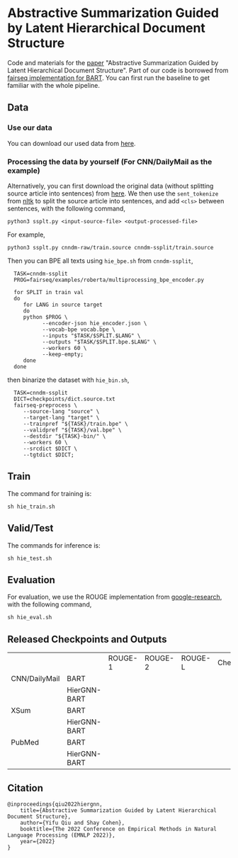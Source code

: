 # Abstractive Summarization Guided by Latent Hierarchical Document Structure
Code and materials for the [paper](https://yfqiu.netlify.app/publication/hiergnn/hiergnn.pdf) "Abstractive Summarization Guided by Latent Hierarchical Document Structure". Part of our code is borrowed from [fairseq implementation for BART](https://github.com/facebookresearch/fairseq/tree/main/examples/bart). You can first run the baseline to get familiar with the whole pipeline.

## Data

### Use our data
You can download our used data from [here](https://drive.google.com/drive/folders/1bUEO5AZ65zfGS8RqdbQrm8hlAv8cW13l?usp=sharing).

### Processing the data by yourself (For CNN/DailyMail as the example)

Alternatively, you can first download the original data (without splitting source article  into sentences) from [here](https://github.com/icml-2020-nlp/semsim). We then use the `sent_tokenize` from [nltk](https://www.nltk.org/api/nltk.tokenize.html) to split the source article into sentences, and add `<cls>` between sentences, with the following command, 

    python3 ssplt.py <input-source-file> <output-processed-file>

For example,

    python3 ssplt.py cnndm-raw/train.source cnndm-ssplit/train.source

Then you can BPE all texts using `hie_bpe.sh` from `cnndm-ssplit`,

      TASK=cnndm-ssplit
      PROG=fairseq/examples/roberta/multiprocessing_bpe_encoder.py

      for SPLIT in train val
      do
         for LANG in source target
         do
         python $PROG \
               --encoder-json hie_encoder.json \
               --vocab-bpe vocab.bpe \
               --inputs "$TASK/$SPLIT.$LANG" \
               --outputs "$TASK/$SPLIT.bpe.$LANG" \
               --workers 60 \
               --keep-empty;
         done
      done


then binarize the dataset with `hie_bin.sh`,

      TASK=cnndm-ssplit
      DICT=checkpoints/dict.source.txt
      fairseq-preprocess \
         --source-lang "source" \
         --target-lang "target" \
         --trainpref "${TASK}/train.bpe" \
         --validpref "${TASK}/val.bpe" \
         --destdir "${TASK}-bin/" \
         --workers 60 \
         --srcdict $DICT \
         --tgtdict $DICT;


## Train

The command for training is:

    sh hie_train.sh

## Valid/Test

The commands for inference is:

    sh hie_test.sh

## Evaluation

For evaluation, we use the ROUGE implementation from [google-research](https://github.com/google-research/google-research/tree/master/rouge), with the following command,

    sh hie_eval.sh

## Released Checkpoints and Outputs

<table>
   <tr>
      <td></td>
      <td></td>
      <td>ROUGE-1</td>
      <td>ROUGE-2</td>
      <td>ROUGE-L</td>
      <td>Checkpoints</td>
      <td>Outputs</td>
   </tr>
   <tr>
      <td>CNN/DailyMail</td>
      <td>BART</td>
      <td></td>
      <td></td>
      <td></td>
      <td></td>
      <td></td>
   </tr>
   <tr>
      <td></td>
      <td>HierGNN-BART</td>
      <td></td>
      <td></td>
      <td></td>
      <td></td>
      <td></td>
   </tr>
   <tr>
      <td>XSum</td>
      <td>BART</td>
      <td></td>
      <td></td>
      <td></td>
      <td></td>
      <td></td>
   </tr>
   <tr>
      <td></td>
      <td>HierGNN-BART</td>
      <td></td>
      <td></td>
      <td></td>
      <td></td>
      <td></td>
   </tr>
   <tr>
      <td>PubMed</td>
      <td>BART</td>
      <td></td>
      <td></td>
      <td></td>
      <td></td>
      <td></td>
   </tr>
   <tr>
      <td></td>
      <td>HierGNN-BART</td>
      <td></td>
      <td></td>
      <td></td>
      <td></td>
      <td></td>
   </tr>
</table>

## Citation
    @inproceedings{qiu2022hiergnn,
        title={Abstractive Summarization Guided by Latent Hierarchical Document Structure},
        author={Yifu Qiu and Shay Cohen},
        booktitle={The 2022 Conference on Empirical Methods in Natural Language Processing (EMNLP 2022)},
        year={2022}
    }

